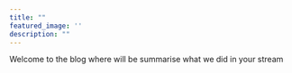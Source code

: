 ```yaml
---
title: ""
featured_image: ''
description: ""
---
```


Welcome to the blog where will be summarise what we did in your stream 
